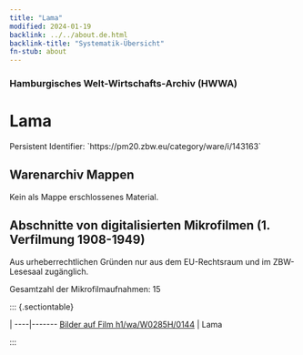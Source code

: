 ```yaml
---
title: "Lama"
modified: 2024-01-19
backlink: ../../about.de.html
backlink-title: "Systematik-Übersicht"
fn-stub: about
---
```


### Hamburgisches Welt-Wirtschafts-Archiv (HWWA)

# Lama

<div class="hint">Persistent Identifier: `https://pm20.zbw.eu/category/ware/i/143163`</div>







## Warenarchiv Mappen





Kein als Mappe erschlossenes Material.



<a id="filmsections" />

## Abschnitte von digitalisierten Mikrofilmen (1. Verfilmung 1908-1949)

<p>Aus urheberrechtlichen Gründen nur aus dem EU-Rechtsraum und im ZBW-Lesesaal zugänglich.</p>


<p>Gesamtzahl der Mikrofilmaufnahmen: 15</p>





::: {.sectiontable}

 | 
----|-------
<a class="btn" href="https://pm20.zbw.eu/film/h1/wa/W0285H/0144" rel="nofollow">Bilder auf Film h1/wa/W0285H/0144</a> | Lama


:::
















